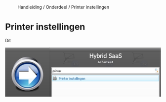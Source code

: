 <properties>
	<page>
		<title>Printer instellingen</title>
	</page>
	<menu>
		<position>Handleiding / Onderdeel / Printer instellingen</position>
		<title>Printer instellingen</title>
	</menu>
</properties>

Printer instellingen
================================
Dit 

![](images/instelling-printer.jpg) 